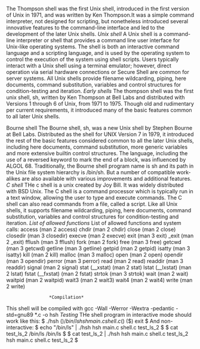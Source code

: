 
The Thompson shell was the first Unix shell, introduced in the first version of Unix in 1971, and was written by Ken Thompson.It was a simple command interpreter, not designed for scripting, but nonetheless introduced several innovative features to the command-line interface and led to the development of the later Unix shells.
				*Unix shell*
A Unix shell is a command-line interpreter or shell that provides a command line user interface for Unix-like operating systems. The shell is both an interactive command language and a scripting language, and is used by the operating system to control the execution of the system using shell scripts.
Users typically interact with a Unix shell using a terminal emulator; however, direct operation via serial hardware connections or Secure Shell are common for server systems. All Unix shells provide filename wildcarding, piping, here documents, command substitution, variables and control structures for condition-testing and iteration.
				*Early shells*
The thompson shell was the first unix shell,  sh, written by Ken Thompson at Bell Labs and distributed with Versions 1 through 6 of Unix, from 1971 to 1975.
Though old and rudimentary per current requirements, it introduced many of the basic features common to all later Unix shells.

Bourne shell
		The Bourne shell, sh, was a new Unix shell by Stephen Bourne at Bell Labs. Distributed as the shell for UNIX Version 7 in 1979, it introduced the rest of the basic features considered common to all the later Unix shells, including here documents, command substitution, more generic variables and more extensive builtin control structures. The language, including the use of a reversed keyword to mark the end of a block, was influenced by ALGOL 68. Traditionally, the Bourne shell program name is sh and its path in the Unix file system hierarchy is /bin/sh. But a number of compatible work-alikes are also available with various improvements and additional features.
				*C shell*
THe c shell is a unix created by Joy Bill. It was widely distributed with BSD Unix. The C shell is a command processor which is typically run in a text window, allowing the user to type and execute commands. The C shell can also read commands from a file, called a script. Like all Unix shells, it supports filename wildcarding, piping, here documents, command substitution, variables and control structures for condition-testing and iteration.
				*List of allowed functions*
List of allowed functions and system calls:
access (man 2 access)
chdir (man 2 chdir)
close (man 2 close)
closedir (man 3 closedir)
execve (man 2 execve)
exit (man 3 exit)
_exit (man 2 _exit)
fflush (man 3 fflush)
fork (man 2 fork)
free (man 3 free)
getcwd (man 3 getcwd)
getline (man 3 getline)
getpid (man 2 getpid)
isatty (man 3 isatty)
kill (man 2 kill)
malloc (man 3 malloc)
open (man 2 open)
opendir (man 3 opendir)
perror (man 3 perror)
read (man 2 read)
readdir (man 3 readdir)
signal (man 2 signal)
stat (__xstat) (man 2 stat)
lstat (__lxstat) (man 2 lstat)
fstat (__fxstat) (man 2 fstat)
strtok (man 3 strtok)
wait (man 2 wait)
waitpid (man 2 waitpid)
wait3 (man 2 wait3)
wait4 (man 2 wait4)
write (man 2 write)

					*Compilation*
This shell will be compiled with
gcc -Wall -Werror -Wextra -pedantic -std=gnu89 *.c -o hsh
					*Testing*
THe shell program in interactive mode should  work like this:
$ ./hsh
($) /bin/ls
hsh main.c shell.c
($)
($) exit
$
And non-interactive:
$ echo "/bin/ls" | ./hsh
hsh main.c shell.c test_ls_2
$
$ cat test_ls_2
/bin/ls
/bin/ls
$
$ cat test_ls_2 | ./hsh
hsh main.c shell.c test_ls_2
hsh main.c shell.c test_ls_2
$

